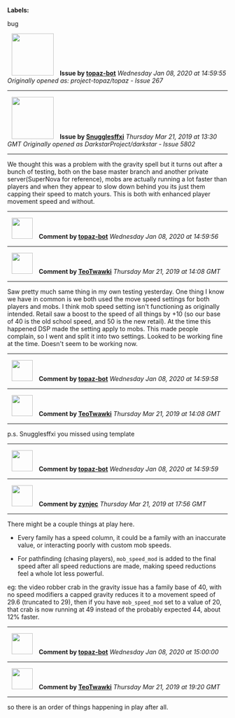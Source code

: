**Labels:**

bug



<a href="https://github.com/topaz-bot"><img src="https://avatars3.githubusercontent.com/u/59651103?v=4" width="96" height="96" hspace="10"></img></a> **Issue by [topaz-bot](https://github.com/topaz-bot)**
_Wednesday Jan 08, 2020 at 14:59:55_
_Originally opened as: project-topaz/topaz - Issue 267_

----

<a href="https://github.com/Snugglesffxi"><img src="https://avatars0.githubusercontent.com/u/19786824?v=4"  width="96" height="96" hspace="10"></img></a> **Issue by [Snugglesffxi](https://github.com/Snugglesffxi)**
_Thursday Mar 21, 2019 at 13:30 GMT_
_Originally opened as DarkstarProject/darkstar - Issue 5802_

----

We thought this was a problem with the gravity spell but it turns out after a bunch of testing, both on the base master branch and another private server(SuperNova for reference), mobs are actually running a lot faster than players and when they appear to slow down behind you its just them capping their speed to match yours. This is both with enhanced player movement speed and without. 




----
<a href="https://github.com/topaz-bot"><img src="https://avatars3.githubusercontent.com/u/59651103?v=4" width="48" height="48" hspace="10"></img></a> **Comment by [topaz-bot](https://github.com/topaz-bot)**
_Wednesday Jan 08, 2020 at 14:59:56_

----

<a href="https://github.com/TeoTwawki"><img src="https://avatars0.githubusercontent.com/u/6871475?v=4"  width="48" height="48" hspace="10"></img></a> **Comment by [TeoTwawki](https://github.com/TeoTwawki)**
_Thursday Mar 21, 2019 at 14:08 GMT_

----

Saw pretty much same thing in my own testing yesterday. One thing I know we have in common is we both used the move speed settings for both players and mobs. I think mob speed setting isn't functioning as originally intended. Retail saw a boost to the speed of all things by +10 (so our base of 40 is the old school speed, and 50 is the new retail).  At the time this happened DSP made the setting apply to mobs. This made people complain, so I went and split it into two settings. Looked to be working fine at the time. Doesn't seem to be working now.



----
<a href="https://github.com/topaz-bot"><img src="https://avatars3.githubusercontent.com/u/59651103?v=4" width="48" height="48" hspace="10"></img></a> **Comment by [topaz-bot](https://github.com/topaz-bot)**
_Wednesday Jan 08, 2020 at 14:59:58_

----

<a href="https://github.com/TeoTwawki"><img src="https://avatars0.githubusercontent.com/u/6871475?v=4"  width="48" height="48" hspace="10"></img></a> **Comment by [TeoTwawki](https://github.com/TeoTwawki)**
_Thursday Mar 21, 2019 at 14:08 GMT_

----

p.s. Snugglesffxi you missed using template



----
<a href="https://github.com/topaz-bot"><img src="https://avatars3.githubusercontent.com/u/59651103?v=4" width="48" height="48" hspace="10"></img></a> **Comment by [topaz-bot](https://github.com/topaz-bot)**
_Wednesday Jan 08, 2020 at 14:59:59_

----

<a href="https://github.com/zynjec"><img src="https://avatars3.githubusercontent.com/u/17911103?v=4"  width="48" height="48" hspace="10"></img></a> **Comment by [zynjec](https://github.com/zynjec)**
_Thursday Mar 21, 2019 at 17:56 GMT_

----

There might be a couple things at play here.

- Every family has a speed column, it could be a family with an inaccurate value, or interacting poorly with custom mob speeds.

- For pathfinding (chasing players), `mob_speed_mod` is added to the final speed after all speed reductions are made, making speed reductions feel a whole lot less powerful.

eg: the video robber crab in the gravity issue has a family base of 40, with no speed modifiers a capped gravity reduces it to a movement speed of 29.6 (truncated to 29), then if you have `mob_speed_mod` set to a value of 20, that crab is now running at 49 instead of the probably expected 44, about 12% faster.



----
<a href="https://github.com/topaz-bot"><img src="https://avatars3.githubusercontent.com/u/59651103?v=4" width="48" height="48" hspace="10"></img></a> **Comment by [topaz-bot](https://github.com/topaz-bot)**
_Wednesday Jan 08, 2020 at 15:00:00_

----

<a href="https://github.com/TeoTwawki"><img src="https://avatars0.githubusercontent.com/u/6871475?v=4"  width="48" height="48" hspace="10"></img></a> **Comment by [TeoTwawki](https://github.com/TeoTwawki)**
_Thursday Mar 21, 2019 at 19:20 GMT_

----

so there is an order of things happening in play after all.

